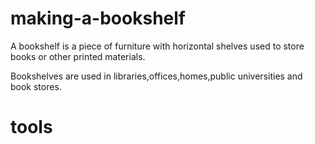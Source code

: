 # making-a-bookshelf

A bookshelf is a piece of furniture with horizontal shelves used to store books or other printed materials. 

Bookshelves are used in libraries,offices,homes,public universities and book stores.
 # tools
